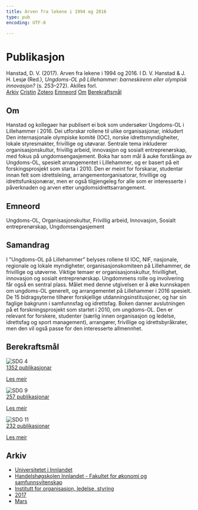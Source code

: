 ```yaml
---
title: Arven fra lekene i 1994 og 2016
type: pub
encoding: UTF-8

---
```

<h1>Publikasjon</h1>
<article id="csl-bib-container-XCLNGXWZ" class="csl-bib-container">
  <div class="csl-bib-body"> <div class="csl-entry">Hanstad, D. V. (2017). Arven fra lekene i 1994 og 2016. I D. V. Hanstad &#38; J. H. Lesjø (Red.), <i>Ungdoms-OL på Lillehammer: barneskirenn eller olympisk innovasjon?</i> (s. 253–272). Akilles forl.</div> </div>
  <div class="csl-bib-buttons">
    <a href="#taxonomy-article-XCLNGXWZ" alt="archive" class="csl-bib-button">Arkiv</a>
    <a href="https://app.cristin.no/results/show.jsf?id=1456030" alt="Cristin" class="csl-bib-button">Cristin</a>
    <a href="http://zotero.org/groups/5881554/items/XCLNGXWZ" alt="Zotero" class="csl-bib-button">Zotero</a>
    <a href="#keywords-article-XCLNGXWZ" alt="keywords" class="csl-bib-button">Emneord</a>
    <a href="#about-article-XCLNGXWZ" alt="about_pub" class="csl-bib-button">Om</a>
    <a href="#sdg-article-XCLNGXWZ" alt="sdg" class="csl-bib-button">Berekraftsmål</a>
  </div>
  <div id="csl-bib-meta-container-XCLNGXWZ"></div>
</article>
<div id="csl-bib-meta-XCLNGXWZ" class="csl-bib-meta">
  <article id="about-article-XCLNGXWZ" class="about_pub-article">
    <h1>Om</h1>
    Hanstad og kollegaer har publisert ei bok som undersøker Ungdoms-OL i Lillehammer i 2016. Dei utforskar rollene til ulike organisasjonar, inkludert Den internasjonale olympiske komité (IOC), norske idrettsmyndigheiter, lokale styresmakter, frivillige og utøvarar. Sentrale tema inkluderer organisasjonskultur, frivillig arbeid, innovasjon og sosialt entreprenørskap, med fokus på ungdomsengasjement. Boka har som mål å auke forståinga av Ungdoms-OL, spesielt arrangementet i Lillehammer, og er basert på eit forskingsprosjekt som starta i 2010. Den er meint for forskarar, studentar innan felt som idrettsleiing, arrangementorganisatorar, frivillige og idrettsfunksjonærar, men er også tilgjengeleg for alle som er interesserte i påverknaden og arven etter ungdomsidrettsarrangement.
  </article>
  <article id="keywords-article-XCLNGXWZ" class="keywords-article">
    <h1>Emneord</h1>
    Ungdoms-OL, Organisasjonskultur, Frivillig arbeid, Innovasjon, Sosialt entreprenørskap, Ungdomsengasjement
  </article>
  <article id="abstract-article-XCLNGXWZ" class="abstract-article">
    <h1>Samandrag</h1>
    I "Ungdoms-OL på Lillehammer" belyses rollene til IOC, NIF, nasjonale, regionale og lokale myndigheter, organisasjonskomiteen på Lillehammer, de frivillige og utøverne. Viktige temaer er organisasjonskultur, frivillighet, innovasjon og sosialt entreprenørskap. Ungdommens rolle og involvering får også en sentral plass. Målet med denne utgivelsen er å øke kunnskapen om ungdoms-OL generelt, og arrangementet på Lillehammer i 2016 spesielt. De 15 bidragsyterne tilhører forskjellige utdanningsinstitusjoner, og har sin faglige bakgrunn i samfunnsfag og idrettsfag. Boken danner avslutningen på et forskningsprosjekt som startet i 2010, om ungdoms-OL. Den er relevant for forskere, studenter (særlig innen organisasjon og ledelse, idrettsfag og sport management), arrangører, frivillige og idrettsbyråkrater, men den vil også passe for den interesserte allmennhet.
  </article>
  <article id="sdg-article-XCLNGXWZ" class="sdg-article">
    <h1>Berekraftsmål</h1>
    <div class="sdg-container"><div id="sdg4" class="sdg">
        <img src="{{< params subfolder >}}images/sdg/sdg04_nn.png" class="image" alt="SDG 4">
        <div class="sdg-overlay">
          <a href="{{< params subfolder >}}nn/archive/?sdg=4#archive" class="sdg-publication-count"><span>1352</span> publikasjonar</a>
          <p><a href="https://fn.no/om-fn/fns-baerekraftsmaal/god-utdanning?lang=nno-NO" class="sdg-read-more">Les meir</a></p>
        </div>
      </div> <div id="sdg9" class="sdg">
        <img src="{{< params subfolder >}}images/sdg/sdg09_nn.png" class="image" alt="SDG 9">
        <div class="sdg-overlay">
          <a href="{{< params subfolder >}}nn/archive/?sdg=9#archive" class="sdg-publication-count"><span>257</span> publikasjonar</a>
          <p><a href="https://fn.no/om-fn/fns-baerekraftsmaal/industri-innovasjon-og-infrastruktur?lang=nno-NO" class="sdg-read-more">Les meir</a></p>
        </div>
      </div> <div id="sdg11" class="sdg">
        <img src="{{< params subfolder >}}images/sdg/sdg11_nn.png" class="image" alt="SDG 11">
        <div class="sdg-overlay">
          <a href="{{< params subfolder >}}nn/archive/?sdg=11#archive" class="sdg-publication-count"><span>232</span> publikasjonar</a>
          <p><a href="https://fn.no/om-fn/fns-baerekraftsmaal/baerekraftige-byer-og-lokalsamfunn?lang=nno-NO" class="sdg-read-more">Les meir</a></p>
        </div>
      </div></div>
  </article>
  <article id="taxonomy-article-XCLNGXWZ" class="taxonomy-article">
    <h1>Arkiv</h1>
    <ul>
      <li><a href="{{< params subfolder >}}nn/archive/?key=3DCRN523">Universitetet i Innlandet</a></li>
      <li><a href="{{< params subfolder >}}nn/archive/?key=DU8Q9LN9">Handelshøgskolen Innlandet - Fakultet for økonomi og samfunnsvitenskap</a></li>
      <li><a href="{{< params subfolder >}}nn/archive/?key=4LUWR3ZM">Institutt for organisasjon, ledelse, styring</a></li>
      <li><a href="{{< params subfolder >}}nn/archive/?key=KF5I8TQ8">2017</a></li>
      <li><a href="{{< params subfolder >}}nn/archive/?key=6SIUSQEE">Mars</a></li>
    </ul>
  </article>
</div>
